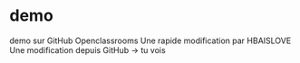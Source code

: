 # demo
demo sur GitHub Openclassrooms
Une rapide modification par HBAISLOVE
Une modification depuis GitHub -> tu vois
